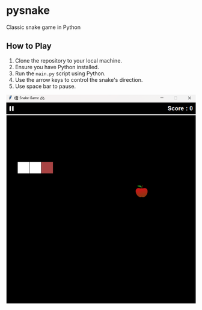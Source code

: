 # pysnake
Classic snake game in Python


## How to Play
1. Clone the repository to your local machine.
2. Ensure you have Python installed.
3. Run the `main.py` script using Python.
4. Use the arrow keys to control the snake's direction.
5. Use space bar to pause.


![Snake Game Screenshot](/asset/screen.png)